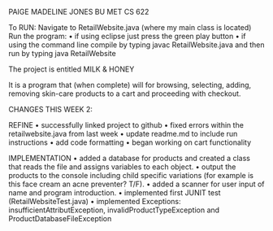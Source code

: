 PAIGE MADELINE JONES BU MET CS 622 

To RUN:
Navigate to RetailWebsite.java (where my main class is located) 
Run the program:
• if using eclipse just press the green play button
• if using the command line compile by typing javac RetailWebsite.java and then run by typing java RetailWebsite


The project is entitled MILK & HONEY

It is a program that (when complete) will for browsing, selecting, adding, removing skin-care products to a cart and proceeding with checkout.

CHANGES THIS WEEK 2:

REFINE
• successfully linked project to github
• fixed errors within the retailwebsite.java from last week 
• update readme.md to include run instructions
• add code formatting
• began working on cart functionality

IMPLEMENTATION
• added a database for products and created a class that reads the file and assigns variables to each object. 
• output the products to the console including child specific variations (for example is this face cream an acne preventer? T/F). 
• added a scanner for user input of name and program introduction. 
• implemented first JUNIT test (RetailWebsiteTest.java)
• implemented Exceptions: insufficientAttributException, invalidProductTypeException and ProductDatabaseFileException